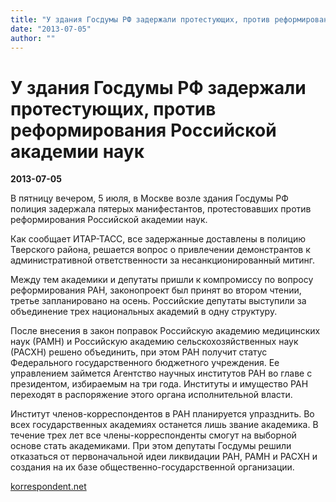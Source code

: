 ```yaml
---
title: "У здания Госдумы РФ задержали протестующих, против реформирования Российской академии наук"
date: "2013-07-05"
author: ""
---
```


# У здания Госдумы РФ задержали протестующих, против реформирования Российской академии наук

**2013-07-05** 

В пятницу вечером, 5 июля, в Москве возле здания Госдумы РФ полиция задержала пятерых манифестантов, протестовавших против реформирования Российской академии наук.

Как сообщает ИТАР-ТАСС, все задержанные доставлены в полицию Тверского района, решается вопрос о привлечении демонстрантов к административной ответственности за несанкционированный митинг.

Между тем академики и депутаты пришли к компромиссу по вопросу реформирования РАН, законопроект был принят во втором чтении, третье запланировано на осень. Российские депутаты выступили за объединение трех национальных академий в одну структуру.

После внесения в закон поправок Российскую академию медицинских наук (РАМН) и Российскую академию сельскохозяйственных наук (РАСХН) решено объединить, при этом РАН получит статус Федерального государственного бюджетного учреждения. Ее управлением займется Агентство научных институтов РАН во главе с президентом, избираемым на три года. Институты и имущество РАН переходят в распоряжение этого органа исполнительной власти.

Институт членов-корреспондентов в РАН планируется упразднить. Во всех государственных академиях останется лишь звание академика. В течение трех лет все члены-корреспонденты смогут на выборной основе стать академиками. При этом депутаты Госдумы решили отказаться от первоначальной идеи ликвидации РАН, РАМН и РАСХН и создания на их базе общественно-государственной организации.

[korrespondent.net](http://korrespondent.net/world/russia/1578118-u-zdaniya-gosdumy-rf-zaderzhali-protestuyushchih-protiv-reformirovaniya-rossijskoj-akademii-nauk)